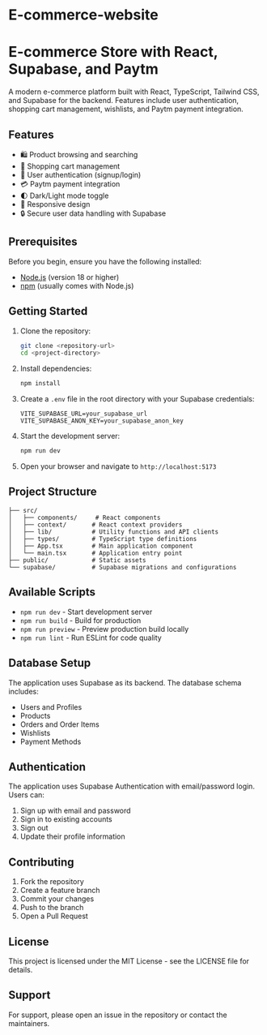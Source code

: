 # E-commerce-website 
# E-commerce Store with React, Supabase, and Paytm

A modern e-commerce platform built with React, TypeScript, Tailwind CSS, and Supabase for the backend. Features include user authentication, shopping cart management, wishlists, and Paytm payment integration.

## Features

- 🛍️ Product browsing and searching
- 🛒 Shopping cart management
- 👤 User authentication (signup/login)
- 💳 Paytm payment integration
- 🌓 Dark/Light mode toggle
- 📱 Responsive design
- 🔒 Secure user data handling with Supabase

## Prerequisites

Before you begin, ensure you have the following installed:
- [Node.js](https://nodejs.org/) (version 18 or higher)
- [npm](https://www.npmjs.com/) (usually comes with Node.js)

## Getting Started

1. Clone the repository:
   ```bash
   git clone <repository-url>
   cd <project-directory>
   ```

2. Install dependencies:
   ```bash
   npm install
   ```

3. Create a `.env` file in the root directory with your Supabase credentials:
   ```env
   VITE_SUPABASE_URL=your_supabase_url
   VITE_SUPABASE_ANON_KEY=your_supabase_anon_key
   ```

4. Start the development server:
   ```bash
   npm run dev
   ```

5. Open your browser and navigate to `http://localhost:5173`

## Project Structure

```
├── src/
│   ├── components/     # React components
│   ├── context/       # React context providers
│   ├── lib/           # Utility functions and API clients
│   ├── types/         # TypeScript type definitions
│   ├── App.tsx        # Main application component
│   └── main.tsx       # Application entry point
├── public/            # Static assets
└── supabase/          # Supabase migrations and configurations
```

## Available Scripts

- `npm run dev` - Start development server
- `npm run build` - Build for production
- `npm run preview` - Preview production build locally
- `npm run lint` - Run ESLint for code quality

## Database Setup

The application uses Supabase as its backend. The database schema includes:

- Users and Profiles
- Products
- Orders and Order Items
- Wishlists
- Payment Methods

## Authentication

The application uses Supabase Authentication with email/password login. Users can:

1. Sign up with email and password
2. Sign in to existing accounts
3. Sign out
4. Update their profile information

## Contributing

1. Fork the repository
2. Create a feature branch
3. Commit your changes
4. Push to the branch
5. Open a Pull Request

## License

This project is licensed under the MIT License - see the LICENSE file for details.

## Support

For support, please open an issue in the repository or contact the maintainers.
